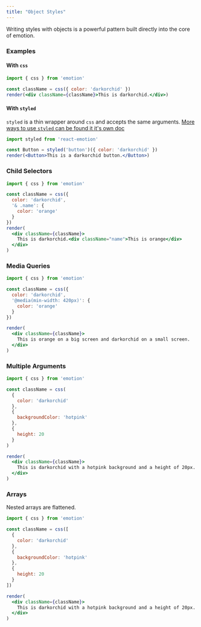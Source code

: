 ```yaml
---
title: "Object Styles"
---
```


Writing styles with objects is a powerful pattern built directly into the core
of emotion.

### Examples

#### With `css`

```jsx live
import { css } from 'emotion'

const className = css({ color: 'darkorchid' })
render(<div className={className}>This is darkorchid.</div>)
```

#### With `styled`

`styled` is a thin wrapper around `css` and accepts the same arguments. [More ways to use `styled` can be found it it's own doc](docs/styled#)

```jsx live
import styled from 'react-emotion'

const Button = styled('button')({ color: 'darkorchid' })
render(<Button>This is a darkorchid button.</Button>)
```

### Child Selectors

```jsx live
import { css } from 'emotion'

const className = css({
  color: 'darkorchid',
  '& .name': {
    color: 'orange'
  }
})
render(
  <div className={className}>
    This is darkorchid.<div className="name">This is orange</div>
  </div>
)
```

### Media Queries

```jsx live
import { css } from 'emotion'

const className = css({
  color: 'darkorchid',
  '@media(min-width: 420px)': {
    color: 'orange'
  }
})

render(
  <div className={className}>
    This is orange on a big screen and darkorchid on a small screen.
  </div>
)
```

### Multiple Arguments

```jsx live
import { css } from 'emotion'

const className = css(
  {
    color: 'darkorchid'
  },
  {
    backgroundColor: 'hotpink'
  },
  {
    height: 20
  }
)

render(
  <div className={className}>
    This is darkorchid with a hotpink background and a height of 20px.
  </div>
)
```

### Arrays

Nested arrays are flattened.

```jsx live
import { css } from 'emotion'

const className = css([
  {
    color: 'darkorchid'
  },
  {
    backgroundColor: 'hotpink'
  },
  {
    height: 20
  }
])

render(
  <div className={className}>
    This is darkorchid with a hotpink background and a height of 20px.
  </div>
)
```

